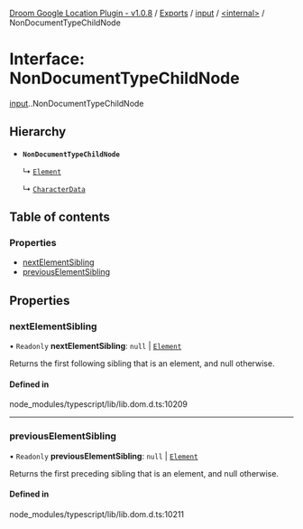 [Droom Google Location Plugin - v1.0.8](../README.md) / [Exports](../modules.md) / [input](../modules/input.md) / [<internal\>](../modules/input._internal_.md) / NonDocumentTypeChildNode

# Interface: NonDocumentTypeChildNode

[input](../modules/input.md).[<internal>](../modules/input._internal_.md).NonDocumentTypeChildNode

## Hierarchy

- **`NonDocumentTypeChildNode`**

  ↳ [`Element`](input._internal_.Element.md)

  ↳ [`CharacterData`](input._internal_.CharacterData.md)

## Table of contents

### Properties

- [nextElementSibling](input._internal_.NonDocumentTypeChildNode.md#nextelementsibling)
- [previousElementSibling](input._internal_.NonDocumentTypeChildNode.md#previouselementsibling)

## Properties

### nextElementSibling

• `Readonly` **nextElementSibling**: ``null`` \| [`Element`](../modules/input._internal_.md#element)

Returns the first following sibling that is an element, and null otherwise.

#### Defined in

node_modules/typescript/lib/lib.dom.d.ts:10209

___

### previousElementSibling

• `Readonly` **previousElementSibling**: ``null`` \| [`Element`](../modules/input._internal_.md#element)

Returns the first preceding sibling that is an element, and null otherwise.

#### Defined in

node_modules/typescript/lib/lib.dom.d.ts:10211
